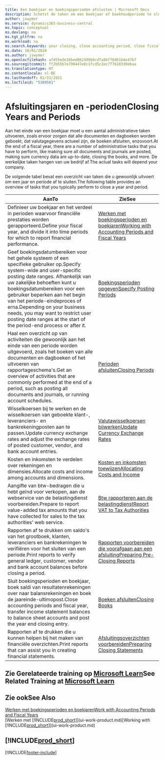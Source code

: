 ```yaml
---
title: Een boekjaar en boekingsperioden afsluiten | Microsoft Docs
description: Schetst de taken om een boekjaar of boekhoudperiode te sluiten, bijvoorbeeld, ervoor zorgen dat documenten en dagboeken worden geboekt en banksaldi verifiëren.
author: jswymer
ms.service: dynamics365-business-central
ms.topic: conceptual
ms.devlang: na
ms.tgt_pltfrm: na
ms.workload: na
ms.search.keywords: year closing, close accounting period, close fiscal year, bank account detailed trial balance
ms.date: 10/01/2020
ms.author: jswymer
ms.openlocfilehash: af455ede10bed862499b0cdfa8bff8461b4e47b7
ms.sourcegitcommit: ff2b55b7e790447e0c1fcd5c2ec7f7610338ebaa
ms.translationtype: HT
ms.contentlocale: nl-BE
ms.lasthandoff: 02/15/2021
ms.locfileid: "5389561"
---
```

# <a name="closing-years-and-periods"></a><span data-ttu-id="832e1-103">Afsluitingsjaren en -perioden</span><span class="sxs-lookup"><span data-stu-id="832e1-103">Closing Years and Periods</span></span>

<span data-ttu-id="832e1-104">Aan het einde van een boekjaar moet u een aantal administratieve taken uitvoeren, zoals ervoor zorgen dat alle documenten en dagboeken worden geboekt, dat valutagegevens actueel zijn, de boeken afsluiten, enzovoort.</span><span class="sxs-lookup"><span data-stu-id="832e1-104">At the end of a fiscal year, there are a number of administrative tasks that you have to perform, like making sure all documents and journals are posted, making sure currency data are up-to-date, closing the books, and more.</span></span> <span data-ttu-id="832e1-105">De werkelijke taken hangen van uw bedrijf af.</span><span class="sxs-lookup"><span data-stu-id="832e1-105">The actual tasks will depend your company.</span></span>

<span data-ttu-id="832e1-106">De volgende tabel bevat een overzicht van taken die u gewoonlijk uitvoert om een jaar en periode af te sluiten.</span><span class="sxs-lookup"><span data-stu-id="832e1-106">The following table provides an overview of tasks that you typically perform to close a year and period.</span></span>

| <span data-ttu-id="832e1-107">Aan</span><span class="sxs-lookup"><span data-stu-id="832e1-107">To</span></span> | <span data-ttu-id="832e1-108">Zie</span><span class="sxs-lookup"><span data-stu-id="832e1-108">See</span></span> |
| --- | --- |
| <span data-ttu-id="832e1-109">Definieer uw boekjaar en het verdeel in perioden waarvoor financiële prestaties worden gerapporteerd.</span><span class="sxs-lookup"><span data-stu-id="832e1-109">Define your fiscal year, and divide it into time periods for which to report financial performance.</span></span> | [<span data-ttu-id="832e1-110">Werken met boekingsperioden en boekjaren</span><span class="sxs-lookup"><span data-stu-id="832e1-110">Working with Accounting Periods and Fiscal Years</span></span>](finance-accounting-periods-and-fiscal-years.md)|
| <span data-ttu-id="832e1-111">Geef boekingsdatumbereiken voor het gehele systeem of een specifieke gebruiker op.</span><span class="sxs-lookup"><span data-stu-id="832e1-111">Specify system-wide and user-specific posting date ranges.</span></span> <span data-ttu-id="832e1-112">Afhankelijk van uw zakelijke behoeften kunt u boekingsdatumbereiken voor een gebruiker beperken aan het begin van het periode-eindeproces of erna.</span><span class="sxs-lookup"><span data-stu-id="832e1-112">Depending on your business needs, you may want to restrict user posting date ranges at the start of the period-end process or after it.</span></span> |[<span data-ttu-id="832e1-113">Boekingsperioden opgeven</span><span class="sxs-lookup"><span data-stu-id="832e1-113">Specify Posting Periods</span></span>](finance-how-specify-posting-periods.md) |
| <span data-ttu-id="832e1-114">Haal een overzicht op van activiteiten die gewoonlijk aan het einde van een periode worden uitgevoerd, zoals het boeken van alle documenten en dagboeken of het uitvoeren van rapportageschema's.</span><span class="sxs-lookup"><span data-stu-id="832e1-114">Get an overview of activities that are commonly performed at the end of a period, such as posting all documents and journals, or running account schedules.</span></span> |[<span data-ttu-id="832e1-115">Perioden afsluiten</span><span class="sxs-lookup"><span data-stu-id="832e1-115">Closing Periods</span></span>](year-how-complete-period-end-processes.md) |
| <span data-ttu-id="832e1-116">Wisselkoersen bij te werken en de wisselkoersen van geboekte klant-, leveranciers- en bankrekeningposten aan te passen.</span><span class="sxs-lookup"><span data-stu-id="832e1-116">Update currency exchange rates and adjust the exchange rates of posted customer, vendor, and bank account entries.</span></span> |[<span data-ttu-id="832e1-117">Valutawisselkoersen bijwerken</span><span class="sxs-lookup"><span data-stu-id="832e1-117">Update Currency Exchange Rates</span></span>](finance-how-update-currencies.md) |
| <span data-ttu-id="832e1-118">Kosten en inkomsten te verdelen over rekeningen en dimensies.</span><span class="sxs-lookup"><span data-stu-id="832e1-118">Allocate costs and income among accounts and dimensions.</span></span> |[<span data-ttu-id="832e1-119">Kosten en inkomsten toewijzen</span><span class="sxs-lookup"><span data-stu-id="832e1-119">Allocating Costs and Income</span></span>](year-allocate-costs-income.md) |
| <span data-ttu-id="832e1-120">Aangifte van btw-bedragen die u hebt geïnd voor verkopen, aan de webservice van de belastingdienst voorbereiden.</span><span class="sxs-lookup"><span data-stu-id="832e1-120">Prepare to report value-added tax amounts that you have collected for sales to the tax authorities' web service.</span></span> |[<span data-ttu-id="832e1-121">Btw rapporteren aan de belastingdienst</span><span class="sxs-lookup"><span data-stu-id="832e1-121">Report VAT to Tax Authorities</span></span>](finance-how-report-vat.md)|
| <span data-ttu-id="832e1-122">Rapporten af te drukken om saldo's van het grootboek, klanten, leveranciers en bankrekeningen te verifiëren voor het sluiten van een periode.</span><span class="sxs-lookup"><span data-stu-id="832e1-122">Print reports to verify general ledger, customer, vendor and bank account balances before closing a period.</span></span> |[<span data-ttu-id="832e1-123">Rapporten voorbereiden die voorafgaan aan een afsluiting</span><span class="sxs-lookup"><span data-stu-id="832e1-123">Preparing Pre-Closing Reports</span></span>](year-prepare-preclose-reports.md) |
| <span data-ttu-id="832e1-124">Sluit boekingsperioden en boekjaar, boek saldi van resultatenrekeningen over naar balansrekeningen en boek de jaareinde-ultimopost.</span><span class="sxs-lookup"><span data-stu-id="832e1-124">Close accounting periods and fiscal year, transfer income statement balances to balance sheet accounts and post the year end closing entry.</span></span> |[<span data-ttu-id="832e1-125">Boeken afsluiten</span><span class="sxs-lookup"><span data-stu-id="832e1-125">Closing Books</span></span>](year-close-books.md) |
| <span data-ttu-id="832e1-126">Rapporten af te drukken die u kunnen helpen bij het maken van financiële overzichten.</span><span class="sxs-lookup"><span data-stu-id="832e1-126">Print reports that can assist you in creating financial statements.</span></span> |[<span data-ttu-id="832e1-127">Afsluitingsoverzichten voorbereiden</span><span class="sxs-lookup"><span data-stu-id="832e1-127">Preparing Closing Statements</span></span>](year-prepare-close-statement.md) |

## <a name="see-related-training-at-microsoft-learn"></a><span data-ttu-id="832e1-128">Zie Gerelateerde training op [Microsoft Learn](/learn/modules/close-fiscal-year-dynamics-365-business-central/index)</span><span class="sxs-lookup"><span data-stu-id="832e1-128">See Related Training at [Microsoft Learn](/learn/modules/close-fiscal-year-dynamics-365-business-central/index)</span></span>

## <a name="see-also"></a><span data-ttu-id="832e1-129">Zie ook</span><span class="sxs-lookup"><span data-stu-id="832e1-129">See Also</span></span>

[<span data-ttu-id="832e1-130">Werken met boekingsperioden en boekjaren</span><span class="sxs-lookup"><span data-stu-id="832e1-130">Work with Accounting Periods and Fiscal Years</span></span>](finance-accounting-periods-and-fiscal-years.md)  
<span data-ttu-id="832e1-131">[Werken met [!INCLUDE[prod_short](includes/prod_short.md)]](ui-work-product.md)</span><span class="sxs-lookup"><span data-stu-id="832e1-131">[Working with [!INCLUDE[prod_short](includes/prod_short.md)]](ui-work-product.md)</span></span>

## [!INCLUDE[prod_short](includes/free_trial_md.md)]  


[!INCLUDE[footer-include](includes/footer-banner.md)]